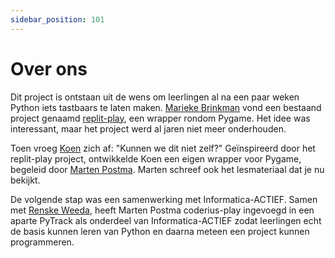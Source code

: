 ```yaml
---
sidebar_position: 101
---
```


# Over ons
Dit project is ontstaan uit de wens om leerlingen al na een paar weken Python iets tastbaars te laten maken.
[Marieke Brinkman](https://www.linkedin.com/in/mariekebrinkman/) vond een bestaand project genaamd [replit-play](https://github.com/replit/play), een wrapper rondom Pygame. Het idee was interessant, maar het project werd al jaren niet meer onderhouden.

Toen vroeg [Koen](https://github.com/koen1711) zich af: "Kunnen we dit niet zelf?" Geïnspireerd door het replit-play project, ontwikkelde Koen een eigen wrapper voor Pygame, begeleid door [Marten Postma](https://www.linkedin.com/in/marten-postma-phd-89861a3a/). Marten schreef ook het lesmateriaal dat je nu bekijkt.

De volgende stap was een samenwerking met Informatica-ACTIEF. Samen met [Renske Weeda](https://www.linkedin.com/in/renske-weeda-0063042/), heeft Marten Postma coderius-play ingevoegd in een aparte PyTrack als onderdeel van Informatica-ACTIEF zodat leerlingen echt de basis kunnen leren van Python en daarna meteen een project kunnen programmeren.
